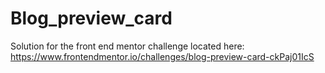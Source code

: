 # Blog_preview_card
Solution for the front end mentor challenge located here:
https://www.frontendmentor.io/challenges/blog-preview-card-ckPaj01IcS

